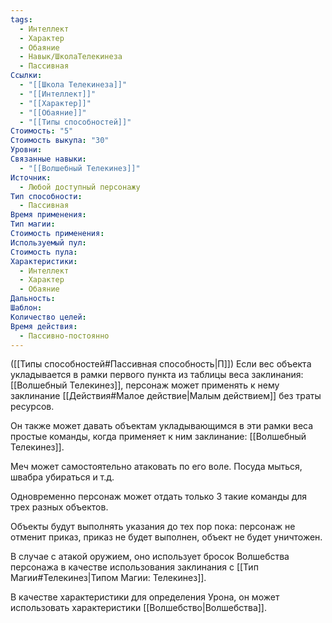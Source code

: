 ```yaml
---
tags:
  - Интеллект
  - Характер
  - Обаяние
  - Навык/ШколаТелекинеза
  - Пассивная
Ссылки:
  - "[[Школа Телекинеза]]"
  - "[[Интеллект]]"
  - "[[Характер]]"
  - "[[Обаяние]]"
  - "[[Типы способностей]]"
Стоимость: "5"
Стоимость выкупа: "30"
Уровни: 
Связанные навыки:
  - "[[Волшебный Телекинез]]"
Источник:
  - Любой доступный персонажу
Тип способности:
  - Пассивная
Время применения: 
Тип магии: 
Стоимость применения: 
Используемый пул: 
Стоимость пула: 
Характеристики:
  - Интеллект
  - Характер
  - Обаяние
Дальность: 
Шаблон: 
Количество целей: 
Время действия:
  - Пассивно-постоянно
---
```

([[Типы способностей#Пассивная способность|П]]) Если вес объекта укладывается в рамки первого пункта из таблицы веса заклинания: [[Волшебный Телекинез]], персонаж может применять к нему заклинание [[Действия#Малое действие|Малым действием]] без траты ресурсов.

Он также может давать объектам укладывающимся в эти рамки веса простые команды, когда применяет к ним заклинание: [[Волшебный Телекинез]].

Меч может самостоятельно атаковать по его воле. Посуда мыться, швабра убираться и т.д. 

Одновременно персонаж может отдать только 3 такие команды для трех разных объектов. 

Объекты будут выполнять указания до тех пор пока: персонаж не отменит приказ, приказ не будет выполнен, объект не будет уничтожен. 

В случае с атакой оружием, оно использует бросок Волшебства персонажа в качестве использования заклинания с [[Тип Магии#Телекинез|Типом Магии: Телекинез]].

В качестве характеристики для определения Урона, он может использовать характеристики [[Волшебство|Волшебства]]. 